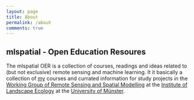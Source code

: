 ```yaml
---
layout: page
title: About
permalink: /about
comments: true
---
```



## mlspatial - Open Education Resoures

The mlspatial OER is a collection of courses, readings and ideas related to (but not exclusive) remote sensing and machine learning.
It it basically a collection of [my](https://www.uni-muenster.de/RemoteSensing/team/marvinludwig/index.html) courses and currated information for study projects in the [Working Group of Remote Sensing and Spatial Modelling](https://www.uni-muenster.de/RemoteSensing/index.html) at the [Institute of Landscape Ecology](https://www.uni-muenster.de/Landschaftsoekologie/en/index.shtml) at the [University of Münster](https://www.uni-muenster.de/en/).



